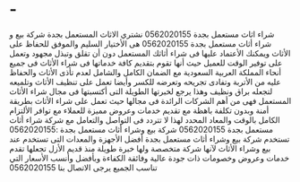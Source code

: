 # -
شراء اثاث مستعمل بجدة 0562020155  نشتري الاثاث المستعمل بجدة  شركة بيع و شراء أثاث مستعمل بجدة 0562020155 هى الأختيار السليم والموفق للحفاظ على الأثاث ويمكنك الأعتماد عليها فى شراء أثاثك المستعمل دون أن تقلق وتبذل مجهود وتعمل على توفير الوقت للعميل حيث أنها تقوم بتقديم كافة خدماتها فى شراء الأثاث فى جميع أنحاء المملكة العربية السعودية مع الضمان الكامل والشامل لعدم تأذى الأثاث والحفاظ عليه من الأتربة وتفادى تجريحه وتعرضه للكسر وأيضا تعمل على تنظيف الأثاث وتلميعه لتجعله براق ونظيف وهذا يرجع لخبرتها الطويلة التى أكتسبتها فى مجال شراء الأثاث المستعمل فهى من أهم الشركات الرائدة فى مجالها حيث تعمل على شراء الأثاث بطريقة أمنة وبدون تكلفة باهظة مع تقديم خدمات وعروض مميزة للعملاء مع توافر الألتزام الكامل بالوقت والمعاد المحدد لهذا لا تتردد فى التواصل والتعامل مع شركة شراء أثاث مستعمل بجدة 0562020155 شركة بيع وشراء أثاث مستعمل بجدة :0562020155 تستخدم شركة بيع وشراء أثاث مستعمل بجدة أفضل الأجهزة والمعدات التى تستخدم عند بيع وشراء الأثاث لآنها شركة متخصصة ولها خبرة طويلة منذ قديم الأزل تجعلها تقدم خدمات وعروض وخصومات ذات جودة عالية وفائقة الكفاءة وبأفضل وأنسب الأسعار التي تناسب الجميع يرجى الاتصال بنا  0562020155
